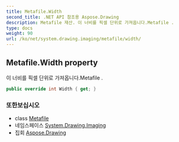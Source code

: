 ```yaml
---
title: Metafile.Width
second_title: .NET API 참조용 Aspose.Drawing
description: Metafile 재산. 이 너비를 픽셀 단위로 가져옵니다.Metafile .
type: docs
weight: 90
url: /ko/net/system.drawing.imaging/metafile/width/
---
```

## Metafile.Width property

이 너비를 픽셀 단위로 가져옵니다.Metafile .

```csharp
public override int Width { get; }
```

### 또한보십시오

* class [Metafile](../)
* 네임스페이스 [System.Drawing.Imaging](../../metafile/)
* 집회 [Aspose.Drawing](../../../)


